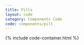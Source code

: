 ```yaml
---
title: Pills
layout: code
category: Components Code
code: components/pill
---
```


{% include code-container.html %}

